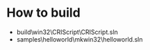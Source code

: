 # How to build  
* build\win32\CRIScript\CRIScript.sln  
* samples\helloworld\mkwin32\helloworld.sln  

